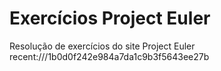 # Exercícios Project Euler
Resolução de exercícios do site Project Euler
recent:///1b0d0f242e984a7da1c9b3f5643ee27b
